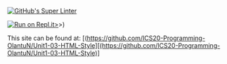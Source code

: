 [![GitHub's Super Linter](https://github.com//ICS20-Programming-OlantuN/Unit1-03-HTML-Style/GitHub's%20Super%20Linter/badge.svg)](https://github.com//ICS20-Programming-OlantuN/Unit1-03-HTML-Style>/actions)


 [![Run on Repl.it](https://repl.it/badge/[github/]https://github.com/ICS20-Programming-OlantuN/Unit1-03-HTML-Style/tree/main/.github/workflows)>](https://repl.it/github/https://github.com/ICS20-Programming-OlantuN/Unit1-03-HTML-Style/tree/main/.github/workflows)>)


This site can be found at: [(https://github.com/ICS20-Programming-OlantuN/Unit1-03-HTML-Style][(https://github.com/ICS20-Programming-OlantuN/Unit1-03-HTML-Style)]